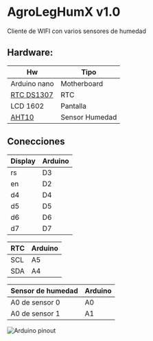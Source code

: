# AgroLegHumX v1.0

Cliente de WIFI con varios sensores de humedad

## Hardware:

| Hw                                                                                            | Tipo           |
| ----                                                                                          | -----          |
| Arduino nano                                                                                  | Motherboard    |
| [RTC DS1307](https://naylampmechatronics.com/blog/52_tutorial-rtc-ds1307-y-eeprom-at24c.html) | RTC            |
| LCD 1602                                                                                      | Pantalla       |
| [AHT10](https://learn.adafruit.com/adafruit-aht20/arduino)                                    | Sensor Humedad |


## Conecciones

| Display | Arduino |
| --- | --- |
| rs  | D3  |
| en  | D2  |
| d4  | D4  |
| d5  | D5  |
| d6  | D6  |
| d7  | D7  |


| RTC |  Arduino |
| --- |   --- | 
| SCL |  A5 |
| SDA |  A4 |



| Sensor de humedad  | Arduino |
| ----      | ----  
| A0 de sensor 0 | A0 |
| A0 de sensor 1 | A1 |


![Arduino pinout](arduino-nano-pins.png "Pinout de arduino")





